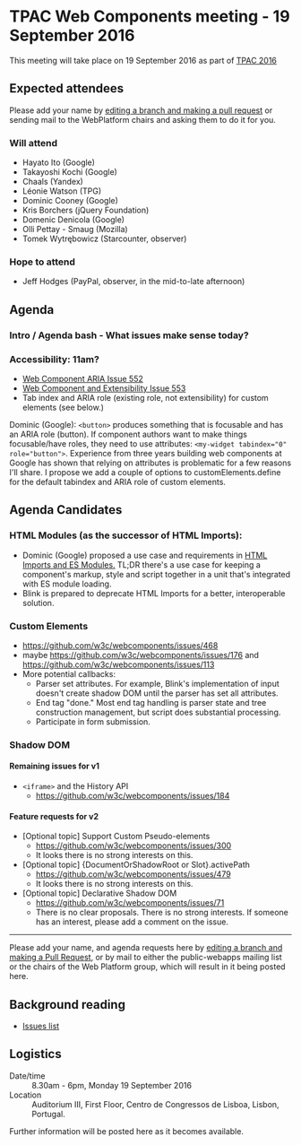 # TPAC Web Components meeting - 19 September 2016

This meeting will take place on 19 September 2016 as part of [TPAC 2016](https://www.w3.org/2016/09/TPAC/)

## Expected attendees

Please add your name by [editing a branch and making a pull request](https://github.com/w3c/WebPlatformWG/edit/gh-pages/meetings/16-09-19TPAC-1.md) or sending mail to the WebPlatform chairs and asking them to do it for you.

### Will attend

* Hayato Ito (Google)
* Takayoshi Kochi (Google)
* Chaals (Yandex)
* Léonie Watson (TPG)
* Dominic Cooney (Google)
* Kris Borchers (jQuery Foundation)
* Domenic Denicola (Google)
* Olli Pettay - Smaug (Mozilla)
* Tomek Wytrębowicz (Starcounter, observer)

### Hope to attend

* Jeff Hodges (PayPal, observer, in the mid-to-late afternoon)

## Agenda

### Intro / Agenda bash - What issues make sense today?
### Accessibility: 11am?
* [Web Component ARIA Issue 552](https://github.com/w3c/webcomponents/issues/552)
* [Web Component and Extensibility Issue 553](https://github.com/w3c/webcomponents/issues/553)
* Tab index and ARIA role (existing role, not extensibility) for custom elements (see below.)

Dominic (Google): `<button>` produces something that is focusable and has an ARIA role (button). If component authors want to make things focusable/have roles, they need to use attributes: `<my-widget tabindex="0" role="button">`. Experience from three years building web components at Google has shown that relying on attributes is problematic for a few reasons I'll share. I propose we add a couple of options to customElements.define for the default tabindex and ARIA role of custom elements.

## Agenda Candidates
### HTML Modules (as the successor of HTML Imports):
* Dominic (Google) proposed a use case and requirements in [HTML Imports and ES Modules.](https://github.com/w3c/webcomponents/blob/gh-pages/proposals/HTML-Imports-and-ES-Modules.md) TL;DR there's a use case for keeping a component's markup, style and script together in a unit that's integrated with ES module loading.
* Blink is prepared to deprecate HTML Imports for a better, interoperable solution.

### Custom Elements
- https://github.com/w3c/webcomponents/issues/468
- maybe https://github.com/w3c/webcomponents/issues/176 and https://github.com/w3c/webcomponents/issues/113
- More potential callbacks:
  - Parser set attributes. For example, Blink's implementation of input doesn't create shadow DOM until the parser has set all attributes.
  - End tag "done." Most end tag handling is parser state and tree construction management, but script does substantial processing.
  - Participate in form submission.

### Shadow DOM
#### Remaining issues for v1

- `<iframe>` and the History API
  - https://github.com/w3c/webcomponents/issues/184

#### Feature requests for v2


- [Optional topic] Support Custom Pseudo-elements
  - https://github.com/w3c/webcomponents/issues/300
  - It looks there is no strong interests on this.
- [Optional topic] {DocumentOrShadowRoot or Slot}.activePath
  - https://github.com/w3c/webcomponents/issues/479
  - It looks there is no strong interests on this.
- [Optional topic] Declarative Shadow DOM
  - https://github.com/w3c/webcomponents/issues/71
  - There is no clear proposals. There is no strong interests. If someone has an interest, please add a comment on the issue.

----

Please add your name, and agenda requests here by [editing a branch and making a Pull Request](https://github.com/w3c/WebPlatformWG/blob/gh-pages/meetings/16-09-19TPAC-1.md), or by mail to either the public-webapps mailing list or the chairs of the Web Platform group, which will result in it being posted here.

## Background reading

* [Issues list](https://github.com/w3c/webcomponents/issues/)

## Logistics

<dl>
  <dt>Date/time</dt>
  <dd>8.30am - 6pm, Monday 19 September 2016</dd>
  <dt>Location</dt>
  <dd>Auditorium III, First Floor, Centro de Congressos de Lisboa, Lisbon, Portugal.</dd>
</dl>

Further information will be posted here as it becomes available.
